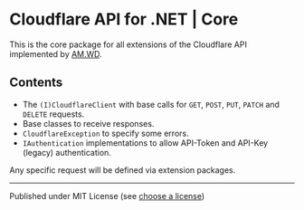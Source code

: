 # Cloudflare API for .NET | Core

This is the core package for all extensions of the Cloudflare API implemented by [AM.WD].

## Contents

- The `(I)CloudflareClient` with base calls for `GET`, `POST`, `PUT`, `PATCH` and `DELETE` requests.
- Base classes to receive responses.
- `CloudflareException` to specify some errors.
- `IAuthentication` implementations to allow API-Token and API-Key (legacy) authentication.

Any specific request will be defined via extension packages.

---

Published under MIT License (see [choose a license])



[AM.WD]: https://www.nuget.org/packages?q=AMWD.&sortby=created-desc
[choose a license]: https://choosealicense.com/licenses/mit/
